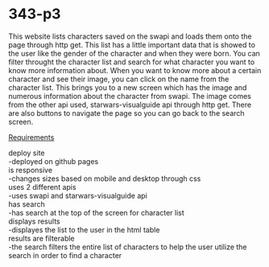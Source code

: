 # 343-p3

This website lists characters saved on the swapi and loads them onto the page through http get. 
This list has a little important data that is showed to the user like the gender of the character and when they were born.
You can filter throught the character list and search for what character you want to know more information about.
When you want to know more about a certain character and see their image, you can click on the name from the character list.
This brings you to a new screen which has the image and numerous information about the character from swapi. The image comes from the
other api used, starwars-visualguide api through http get. There are also buttons to navigate the page so you can go back to the search screen.

<ins>Requirements</ins>
<div>deploy site</div>
<div>-deployed on github pages</div>
<div>is responsive</div>
<div>-changes sizes based on mobile and desktop through css</div>
<div>uses 2 different apis</div>
<div>-uses swapi and starwars-visualguide api</div>
<div>has search</div>
<div>-has search at the top of the screen for character list</div>
<div>displays results</div>
<div>-displayes the list to the user in the html table</div>
<div>results are filterable</div>
<div>-the search filters the entire list of characters to help the user utilize the search in order to find a character</div>
